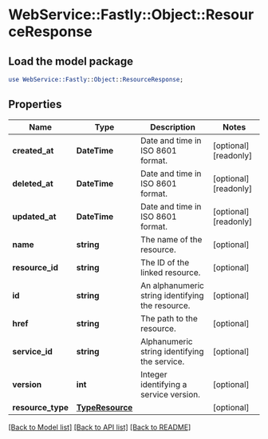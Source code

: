 # WebService::Fastly::Object::ResourceResponse

## Load the model package
```perl
use WebService::Fastly::Object::ResourceResponse;
```

## Properties
Name | Type | Description | Notes
------------ | ------------- | ------------- | -------------
**created_at** | **DateTime** | Date and time in ISO 8601 format. | [optional] [readonly] 
**deleted_at** | **DateTime** | Date and time in ISO 8601 format. | [optional] [readonly] 
**updated_at** | **DateTime** | Date and time in ISO 8601 format. | [optional] [readonly] 
**name** | **string** | The name of the resource. | [optional] 
**resource_id** | **string** | The ID of the linked resource. | [optional] 
**id** | **string** | An alphanumeric string identifying the resource. | [optional] 
**href** | **string** | The path to the resource. | [optional] 
**service_id** | **string** | Alphanumeric string identifying the service. | [optional] 
**version** | **int** | Integer identifying a service version. | [optional] 
**resource_type** | [**TypeResource**](TypeResource.md) |  | [optional] 

[[Back to Model list]](../README.md#documentation-for-models) [[Back to API list]](../README.md#documentation-for-api-endpoints) [[Back to README]](../README.md)


